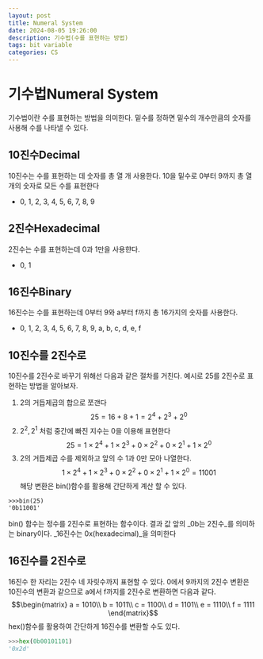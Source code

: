```yaml
---
layout: post
title: Numeral System
date: 2024-08-05 19:26:00
description: 기수법(수를 표현하는 방법)
tags: bit variable
categories: CS
---
```


# 기수법Numeral System
 기수법이란 수를 표현하는 방법을 의미한다. 밑수를 정하면 밑수의 개수만큼의 숫자를 사용해 수를 나타낼 수 있다.
## 10진수Decimal
 10진수는 수를 표현하는 데 숫자를 총 열 개 사용한다. 10을 밑수로 0부터 9까지 총 열 개의 숫자로 모든 수를 표현한다
- 0, 1, 2, 3, 4, 5, 6, 7, 8, 9

## 2진수Hexadecimal
 2진수는 수를 표현하는데 0과 1만을 사용햔다.
- 0, 1

## 16진수Binary
 16진수는 수를 표현하는데 0부터 9와 a부터 f까지 총 16가지의 숫자를 사용한다.
 - 0, 1, 2, 3, 4, 5, 6, 7, 8, 9, a, b, c, d, e, f

## 10진수를 2진수로
 10진수를 2진수로 바꾸기 위해선 다음과 같은 절차를 거친다. 예시로 25를 2진수로 표현하는 방법을 알아보자.
1. 2의 거듭제곱의 합으로 쪼갠다
	$$25 = 16 + 8 + 1 = 2^4 + 2^3 + 2^0$$
2. $2^2, 2^1$ 처럼 중간에 빠진 지수는 0을 이용해 표현한다
	$$25 = 1\times2^4 + 1\times2^3 + 0\times2^2 + 0\times2^1 + 1\times2^0$$
3. 2의 거듭제곱 수를 제외하고 앞의 수 1과 0만 모아 나열한다.
	$$1\times2^4 + 1\times2^3 + 0\times2^2 + 0\times2^1 + 1\times2^0 = 11001$$
 해당 변환은 bin()함수를 활용해 간단하게 계산 할 수 있다.
```
>>>bin(25)
'0b11001'
```
 bin() 함수는 정수를 2진수로 표현하는 함수이다. 결과 값 앞의 _0b는 2진수_를 의미하는 binary이다. _16진수는 0x(hexadecimal)_을 의미한다

## 16진수를 2진수로
 16진수 한 자리는 2진수 네 자릿수까지 표현할 수 있다.
 0에서 9까지의 2진수 변환은 10진수의 변환과 같으므로 a에서 f까지를 2진수로 변환하면 다음과 같다.
$$\begin{matrix}
a = 1010\\
b = 1011\\
c = 1100\\
d = 1101\\
e = 1110\\
f = 1111
\end{matrix}$$
 hex()함수를 활용하여 간단하게 16진수를 변환할 수도 있다.
```python
>>>hex(0b00101101)
'0x2d'
```

